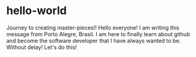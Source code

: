 # hello-world
Journey to creating master-pieces!!
Hello everyone! I am writing this message from Porto Alegre, Brasil. I am here to finally learn about github and become the software developer that I have always wanted to be. Without delay! Let's do this!
